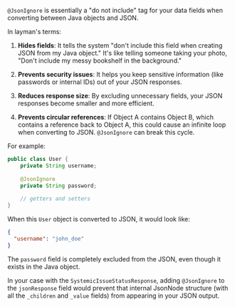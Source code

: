 `@JsonIgnore` is essentially a "do not include" tag for your data fields when converting between Java objects and JSON.

In layman's terms:

1. **Hides fields**: It tells the system "don't include this field when creating JSON from my Java object." It's like telling someone taking your photo, "Don't include my messy bookshelf in the background."

2. **Prevents security issues**: It helps you keep sensitive information (like passwords or internal IDs) out of your JSON responses.

3. **Reduces response size**: By excluding unnecessary fields, your JSON responses become smaller and more efficient.

4. **Prevents circular references**: If Object A contains Object B, which contains a reference back to Object A, this could cause an infinite loop when converting to JSON. `@JsonIgnore` can break this cycle.

For example:

```java
public class User {
    private String username;
    
    @JsonIgnore
    private String password;
    
    // getters and setters
}
```

When this `User` object is converted to JSON, it would look like:
```json
{
  "username": "john_doe"
}
```

The `password` field is completely excluded from the JSON, even though it exists in the Java object.

In your case with the `SystemicIssueStatusResponse`, adding `@JsonIgnore` to the `jsonResponse` field would prevent that internal JsonNode structure (with all the `_children` and `_value` fields) from appearing in your JSON output.
